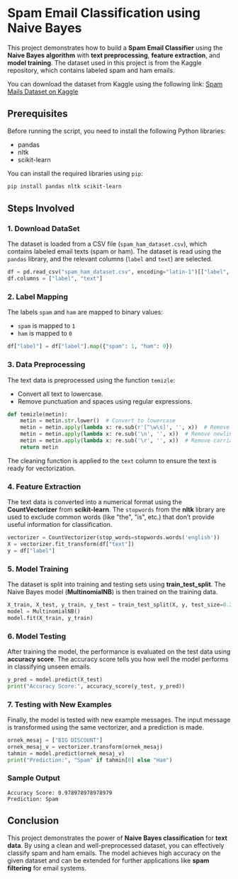 # Spam Email Classification using Naive Bayes

This project demonstrates how to build a **Spam Email Classifier** using the **Naive Bayes algorithm** with **text preprocessing**, **feature extraction**, and **model training**. The dataset used in this project is from the Kaggle repository, which contains labeled spam and ham emails.

You can download the dataset from Kaggle using the following link:
[Spam Mails Dataset on Kaggle](https://www.kaggle.com/datasets/venky73/spam-mails-dataset/data)

## Prerequisites

Before running the script, you need to install the following Python libraries:
- pandas
- nltk
- scikit-learn

You can install the required libraries using `pip`:

```bash
pip install pandas nltk scikit-learn
```

## Steps Involved

### 1. **Download DataSet**
The dataset is loaded from a CSV file (`spam_ham_dataset.csv`), which contains labeled email texts (spam or ham). The dataset is read using the `pandas` library, and the relevant columns (`label` and `text`) are selected. 

```python
df = pd.read_csv("spam_ham_dataset.csv", encoding="latin-1")[["label", "text"]]
df.columns = ["label", "text"]
```

### 2. **Label Mapping**
The labels `spam` and `ham` are mapped to binary values:
- `spam` is mapped to `1`
- `ham` is mapped to `0`

```python
df["label"] = df["label"].map({"spam": 1, "ham": 0})
```

### 3. **Data Preprocessing**
The text data is preprocessed using the function `temizle`:
- Convert all text to lowercase.
- Remove punctuation and spaces using regular expressions.

```python
def temizle(metin):
    metin = metin.str.lower()  # Convert to lowercase
    metin = metin.apply(lambda x: re.sub(r'[^\w\s]', '', x))  # Remove punctuation
    metin = metin.apply(lambda x: re.sub('\n', '', x))  # Remove newlines
    metin = metin.apply(lambda x: re.sub('\r', '', x))  # Remove carriage returns
    return metin
```

The cleaning function is applied to the `text` column to ensure the text is ready for vectorization.

### 4. **Feature Extraction**
The text data is converted into a numerical format using the **CountVectorizer** from **scikit-learn**. The `stopwords` from the **nltk** library are used to exclude common words (like "the", "is", etc.) that don’t provide useful information for classification.

```python
vectorizer = CountVectorizer(stop_words=stopwords.words('english'))
X = vectorizer.fit_transform(df["text"])
y = df["label"]
```

### 5. **Model Training**
The dataset is split into training and testing sets using **train_test_split**. The Naive Bayes model (**MultinomialNB**) is then trained on the training data.

```python
X_train, X_test, y_train, y_test = train_test_split(X, y, test_size=0.2, random_state=42)
model = MultinomialNB()
model.fit(X_train, y_train)
```

### 6. **Model Testing**
After training the model, the performance is evaluated on the test data using **accuracy score**. The accuracy score tells you how well the model performs in classifying unseen emails.

```python
y_pred = model.predict(X_test)
print("Accuracy Score:", accuracy_score(y_test, y_pred))
```

### 7. **Testing with New Examples**
Finally, the model is tested with new example messages. The input message is transformed using the same vectorizer, and a prediction is made.

```python
ornek_mesaj = ["BIG DISCOUNT"]
ornek_mesaj_v = vectorizer.transform(ornek_mesaj)
tahmin = model.predict(ornek_mesaj_v)
print("Prediction:", "Spam" if tahmin[0] else "Ham")
```

### Sample Output

```
Accuracy Score: 0.978978978978979
Prediction: Spam
```

## Conclusion

This project demonstrates the power of **Naive Bayes classification** for **text data**. By using a clean and well-preprocessed dataset, you can effectively classify spam and ham emails. The model achieves high accuracy on the given dataset and can be extended for further applications like **spam filtering** for email systems.
